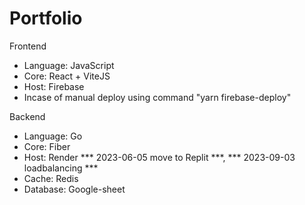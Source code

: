 # Portfolio 

Frontend
- Language: JavaScript
- Core: React + ViteJS
- Host: Firebase
- Incase of manual deploy using command "yarn firebase-deploy"

Backend
- Language: Go
- Core: Fiber
- Host: Render *** 2023-06-05 move to Replit ***, *** 2023-09-03 loadbalancing ***
- Cache: Redis
- Database: Google-sheet
